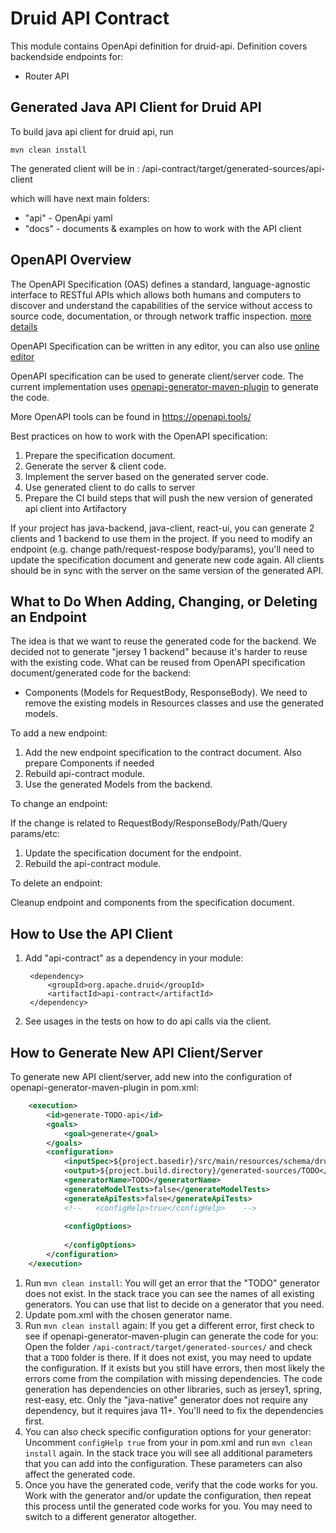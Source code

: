 <!--
  ~ Licensed to the Apache Software Foundation (ASF) under one
  ~ or more contributor license agreements.  See the NOTICE file
  ~ distributed with this work for additional information
  ~ regarding copyright ownership.  The ASF licenses this file
  ~ to you under the Apache License, Version 2.0 (the
  ~ "License"); you may not use this file except in compliance
  ~ with the License.  You may obtain a copy of the License at
  ~
  ~   http://www.apache.org/licenses/LICENSE-2.0
  ~
  ~ Unless required by applicable law or agreed to in writing,
  ~ software distributed under the License is distributed on an
  ~ "AS IS" BASIS, WITHOUT WARRANTIES OR CONDITIONS OF ANY
  ~ KIND, either express or implied.  See the License for the
  ~ specific language governing permissions and limitations
  ~ under the License.
  -->

Druid API Contract 
===================

This module contains OpenApi definition for druid-api.
Definition covers backendside endpoints for:
- Router API

Generated Java API Client for Druid API
-------------------

To build java api client for druid api,  run 

`mvn clean install`

The generated client will be in : /api-contract/target/generated-sources/api-client

which will have next main folders:
- "api" - OpenApi yaml
- "docs" - documents & examples on how to work with the API client

OpenAPI Overview
----------------------

The OpenAPI Specification (OAS) defines a standard, language-agnostic interface to RESTful APIs which allows both humans and computers to discover and understand the capabilities of the service without access to source code, documentation, or through network traffic inspection. [more details](https://swagger.io/specification/)

OpenAPI Specification can be written in any editor, you can also use [online editor](https://editor.swagger.io/)

OpenAPI specification can be used to generate client/server code.
The current implementation uses [openapi-generator-maven-plugin](https://github.com/OpenAPITools/openapi-generator/tree/master/modules/openapi-generator-maven-plugin) to generate the code.

More OpenAPI tools can be found in https://openapi.tools/

Best practices on how to work with the OpenAPI specification:
1. Prepare the specification document.
2. Generate the server & client code.
3. Implement the server based on the generated server code.
4. Use generated client to do calls to server
5. Prepare the CI build steps that will push the new version of generated api client into Artifactory

If your project has java-backend, java-client, react-ui,  you can generate 2 clients and 1 backend to use them in the project. If you need to modify an endpoint (e.g. change path/request-respose body/params), you'll need to update the specification document and generate new code again.  All clients should be in sync with the server on the same version of the generated API. 

What to Do When Adding, Changing, or Deleting an Endpoint
-------------------

The idea is that we want to reuse the generated code for the backend.  We decided not to generate "jersey 1 backend" because it's harder to reuse with the existing code.  What can be reused from OpenAPI specification document/generated code for the backend:
- Components (Models for RequestBody, ResponseBody). We need to remove the existing models in Resources classes and use the generated models. 

To add a new endpoint:

1. Add the new endpoint specification to the contract document.  Also prepare Components if needed
2. Rebuild api-contract module.
3. Use the generated Models from the backend.

To change an endpoint:

If the change is related to RequestBody/ResponseBody/Path/Query params/etc:

1. Update the specification document for the endpoint.
2. Rebuild the api-contract module.

To delete an endpoint:

Cleanup endpoint and components from the specification document.

How to Use the API Client
-------------------

1. Add "api-contract" as a dependency in your module:

        <dependency>
            <groupId>org.apache.druid</groupId>
            <artifactId>api-contract</artifactId>
        </dependency>

2. See usages in the tests on how to do api calls via the client.

How to Generate New API Client/Server
-------------------

To generate new API client/server, add new <execution> into the <executions> configuration of openapi-generator-maven-plugin in pom.xml:
```xml
    <execution>
        <id>generate-TODO-api</id>
        <goals>
            <goal>generate</goal>
        </goals>
        <configuration>
            <inputSpec>${project.basedir}/src/main/resources/schema/druid-api.yml</inputSpec>
            <output>${project.build.directory}/generated-sources/TODO</output>
            <generatorName>TODO</generatorName>
            <generateModelTests>false</generateModelTests>
            <generateApiTests>false</generateApiTests>
            <!--   <configHelp>true</configHelp>    -->
    
            <configOptions>
    
            </configOptions>
        </configuration>
    </execution>
```
1.  Run `mvn clean install`: You will get an error that the "TODO" generator does not exist.  In the stack trace you can see the names of all existing generators. You can use that list to decide on a generator that you need.
2. Update pom.xml with the chosen generator name.
3. Run `mvn clean install` again:  If you get a different error, first check to see if openapi-generator-maven-plugin can generate the code for you: Open the folder `/api-contract/target/generated-sources/` and check that a `TODO` folder is there.  If it does not exist, you may need to update the configuration.  If it exists but you still have errors, then most likely the errors come from the compilation with missing dependencies.  The code generation has dependencies on other libraries, such as jersey1, spring, rest-easy, etc.  Only the "java-native" generator does not require any dependency, but it requires java 11+.  You'll need to fix the dependencies first.
4. You can also check specific configuration options for your generator: Uncomment `configHelp true` from your <execution> in pom.xml and run `mvn clean install` again. In the stack trace you will see all additional parameters that you can add into the configuration.  These parameters can also affect the generated code.
5. Once you have the generated code, verify that the code works for you.  Work with the generator and/or update the configuration, then repeat this process until the generated code works for you.  You may need to switch to a different generator altogether. 